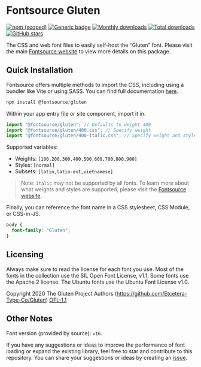 # Fontsource Gluten

[![npm (scoped)](https://img.shields.io/npm/v/@fontsource/gluten?color=brightgreen)](https://www.npmjs.com/package/@fontsource/gluten) [![Generic badge](https://img.shields.io/badge/fontsource-passing-brightgreen)](https://github.com/fontsource/fontsource) [![Monthly downloads](https://badgen.net/npm/dm/@fontsource/gluten)](https://github.com/fontsource/fontsource) [![Total downloads](https://badgen.net/npm/dt/@fontsource/gluten)](https://github.com/fontsource/fontsource) [![GitHub stars](https://img.shields.io/github/stars/fontsource/fontsource.svg?style=social&label=Star)](https://github.com/fontsource/fontsource/stargazers)

The CSS and web font files to easily self-host the “Gluten” font. Please visit the main [Fontsource website](https://fontsource.org/fonts/gluten) to view more details on this package.

## Quick Installation

Fontsource offers multiple methods to import the CSS, including using a bundler like Vite or using SASS. You can find full documentation [here](https://fontsource.org/docs/getting-started/introduction).

```javascript
npm install @fontsource/gluten
```

Within your app entry file or site component, import it in.

```javascript
import "@fontsource/gluten"; // Defaults to weight 400
import "@fontsource/gluten/400.css"; // Specify weight
import "@fontsource/gluten/400-italic.css"; // Specify weight and style
```

Supported variables:
- Weights: `[100,200,300,400,500,600,700,800,900]`
- Styles: `[normal]`
- Subsets: `[latin,latin-ext,vietnamese]`

> Note: `italic` may not be supported by all fonts. To learn more about what weights and styles are supported, please visit the [Fontsource website](https://fontsource.org/fonts/gluten).

Finally, you can reference the font name in a CSS stylesheet, CSS Module, or CSS-in-JS.

```css
body {
  font-family: "Gluten";
}
```

## Licensing
Always make sure to read the license for each font you use. Most of the fonts in the collection use the SIL Open Font License, v1.1. Some fonts use the Apache 2 license. The Ubuntu fonts use the Ubuntu Font License v1.0.

Copyright 2020 The Gluten Project Authors (https://github.com/Etcetera-Type-Co/Gluten)
[OFL-1.1](https://openfontlicense.org)

## Other Notes
Font version (provided by source): `v16`.

If you have any suggestions or ideas to improve the performance of font loading or expand the existing library, feel free to star and contribute to this repository. You can share your suggestions or ideas by creating an [issue](https://github.com/fontsource/fontsource/issues).